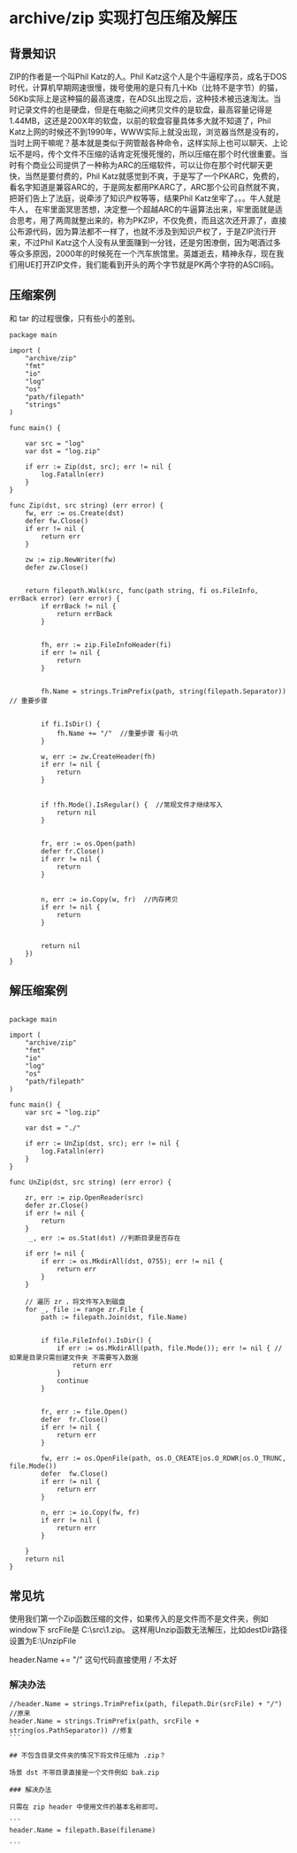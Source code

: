 # archive/zip 实现打包压缩及解压


## 背景知识

ZIP的作者是一个叫Phil Katz的人。Phil Katz这个人是个牛逼程序员，成名于DOS时代，计算机早期网速很慢，拨号使用的是只有几十Kb（比特不是字节）的猫，56Kb实际上是这种猫的最高速度，在ADSL出现之后，这种技术被迅速淘汰。当时记录文件的也是硬盘，但是在电脑之间拷贝文件的是软盘，最高容量记得是1.44MB，这还是200X年的软盘，以前的软盘容量具体多大就不知道了，Phil Katz上网的时候还不到1990年，WWW实际上就没出现，浏览器当然是没有的，当时上网干嘛呢？基本就是类似于网管敲各种命令，这样实际上也可以聊天、上论坛不是吗，传个文件不压缩的话肯定死慢死慢的，所以压缩在那个时代很重要。当时有个商业公司提供了一种称为ARC的压缩软件，可以让你在那个时代聊天更快，当然是要付费的，Phil Katz就感觉到不爽，于是写了一个PKARC，免费的，看名字知道是兼容ARC的，于是网友都用PKARC了，ARC那个公司自然就不爽，把哥们告上了法庭，说牵涉了知识产权等等，结果Phil Katz坐牢了。。。牛人就是牛人， 在牢里面冥思苦想，决定整一个超越ARC的牛逼算法出来，牢里面就是适合思考，用了两周就整出来的，称为PKZIP，不仅免费，而且这次还开源了，直接公布源代码，因为算法都不一样了，也就不涉及到知识产权了，于是ZIP流行开来，不过Phil Katz这个人没有从里面赚到一分钱，还是穷困潦倒，因为喝酒过多等众多原因，2000年的时候死在一个汽车旅馆里。英雄逝去，精神永存，现在我们用UE打开ZIP文件，我们能看到开头的两个字节就是PK两个字符的ASCII码。

## 压缩案例

和 tar 的过程很像，只有些小的差别。

```
package main

import (
    "archive/zip"
    "fmt"
    "io"
    "log"
    "os"
    "path/filepath"
    "strings"
)

func main() {

    var src = "log"
    var dst = "log.zip"

    if err := Zip(dst, src); err != nil {
        log.Fatalln(err)
    }
}

func Zip(dst, src string) (err error) {
    fw, err := os.Create(dst)
    defer fw.Close()
    if err != nil {
        return err
    }

    zw := zip.NewWriter(fw)
    defer zw.Close()

  
    return filepath.Walk(src, func(path string, fi os.FileInfo, errBack error) (err error) {
        if errBack != nil {
            return errBack
        }

     
        fh, err := zip.FileInfoHeader(fi)
        if err != nil {
            return
        }

       
        fh.Name = strings.TrimPrefix(path, string(filepath.Separator))  // 重要步骤

       
        if fi.IsDir() {
            fh.Name += "/"  //重要步骤 有小坑
        }

        w, err := zw.CreateHeader(fh)
        if err != nil {
            return
        }

      
        if !fh.Mode().IsRegular() {  //常规文件才继续写入
            return nil    
        }

      
        fr, err := os.Open(path)
        defer fr.Close()
        if err != nil {
            return
        }

       
        n, err := io.Copy(w, fr)  //内存拷贝 
        if err != nil {
            return
        }
     

        return nil
    })
}
```

## 解压缩案例

```

package main

import (
    "archive/zip"
    "fmt"
    "io"
    "log"
    "os"
    "path/filepath"
)

func main() {
    var src = "log.zip"
 
    var dst = "./"

    if err := UnZip(dst, src); err != nil {
        log.Fatalln(err)
    }
}

func UnZip(dst, src string) (err error) {
    
    zr, err := zip.OpenReader(src)
    defer zr.Close()
    if err != nil {
        return
    }
     _, err := os.Stat(dst) //判断目录是否存在
     
    if err != nil {
        if err := os.MkdirAll(dst, 0755); err != nil {
            return err
        }
    }

    // 遍历 zr ，将文件写入到磁盘
    for _, file := range zr.File {
        path := filepath.Join(dst, file.Name)

   
        if file.FileInfo().IsDir() {
            if err := os.MkdirAll(path, file.Mode()); err != nil { //如果是目录只需创建文件夹 不需要写入数据
                return err
            }
            continue
        }

    
        fr, err := file.Open()
        defer  fr.Close()
        if err != nil {
            return err
        }

        fw, err := os.OpenFile(path, os.O_CREATE|os.O_RDWR|os.O_TRUNC, file.Mode())
        defer  fw.Close()
        if err != nil {
            return err
        }

        n, err := io.Copy(fw, fr)
        if err != nil {
            return err
        }
      
    }
    return nil
}

```

## 常见坑

使用我们第一个Zip函数压缩的文件，如果传入的是文件而不是文件夹，例如window下 srcFile是 C:\src\1.zip。
这样用Unzip函数无法解压，比如destDir路径设置为E:\UnzipFile

header.Name += "/" 这句代码直接使用  /  不太好

### 解决办法

````
//header.Name = strings.TrimPrefix(path, filepath.Dir(srcFile) + "/") //原来
header.Name = strings.TrimPrefix(path, srcFile + string(os.PathSeparator)) //修复
```

## 不包含目录文件夹的情况下将文件压缩为 .zip？

场景 dst 不带目录直接是一个文件例如 bak.zip

### 解决办法

只需在 zip header 中使用文件的基本名称即可。

```
header.Name = filepath.Base(filename)

```
